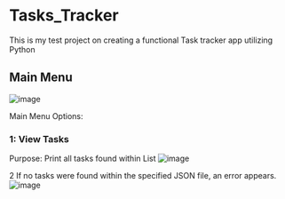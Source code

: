 # Tasks_Tracker
This is my test project on creating a functional Task tracker app utilizing Python

## Main Menu
![image](https://github.com/user-attachments/assets/41721c2a-8161-4752-80ae-6842a95039f6)

Main Menu Options:

  ### 1: View Tasks
  Purpose: Print all tasks found within List
  ![image](https://github.com/user-attachments/assets/a782e53c-66f3-4ae1-ab09-87edee4ec1c2)


  2
  If no tasks were found within the specified JSON file, an error appears.
![image](https://github.com/user-attachments/assets/f1c1a7d8-5233-4672-8172-864e803cddfa)


